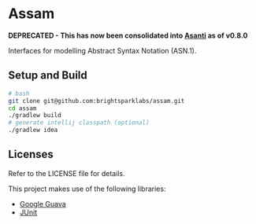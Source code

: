# Assam

**DEPRECATED - This has now been consolidated into
[Asanti](https://github.com/brightsparklabs/asanti) as of v0.8.0**

Interfaces for modelling Abstract Syntax Notation (ASN.1).

## Setup and Build

```bash
# bash
git clone git@github.com:brightsparklabs/assam.git
cd assam
./gradlew build
# generate intellij classpath (optional)
./gradlew idea
```

## Licenses

Refer to the LICENSE file for details.

This project makes use of the following libraries:

- [Google Guava](https://github.com/google/guava)
- [JUnit](http://junit.org/)
